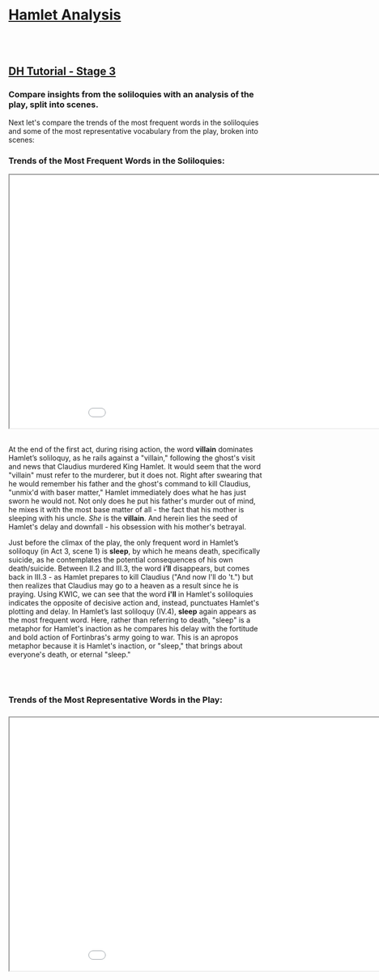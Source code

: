 <html>
  <head>
  <h1 style="text-decoration:underline;"><b>Hamlet Analysis</b></h1>
  </head>
  
  <br></br>
  <h2><a href="https://github.com/AshleySanders/DigShakespeare/blob/master/HamletDH_Tutorial.md">DH Tutorial - Stage 3</a></h2>
  <h3>Compare insights from the soliloquies with an analysis of the play, split into scenes.</h3>
  <body>
  <p> </p>
  
  <p>Next let's compare the trends of the most frequent words in the soliloquies and some of the most representative vocabulary from the play, broken into scenes:</p>

<h3><b>Trends of the Most Frequent Words in the Soliloquies:</b></h3>
<iframe style='width: 1000px; height: 500px;' src='//voyant-tools.org/tool/Trends/?view=Trends&bins=7&corpus=daaa71e1acbe221ad2ea67a0e66cba63'></iframe>
<br></br>
<p>At the end of the first act, during rising action, the word <b>villain</b> dominates Hamlet’s soliloquy, as he rails against a "villain," following the ghost's visit and news that Claudius murdered King Hamlet. It would seem that the word "villain" must refer to the murderer, but it does not. Right after swearing that he would remember his father and the ghost's command to kill Claudius, "unmix'd with baser matter," Hamlet immediately does what he has just sworn he would not. Not only does he put his father's murder out of mind, he mixes it with the most base matter of all - the fact that his mother is sleeping with his uncle. <em>She</em> is the <b>villain</b>. And herein lies the seed of Hamlet's delay and downfall - his obsession with his mother's betrayal.</p>

<p>Just before the climax of the play, the only frequent word in Hamlet’s soliloquy (in Act 3, scene 1) is <b>sleep</b>, by which he means death, specifically suicide, as he contemplates the potential consequences of his own death/suicide. Between II.2 and III.3, the word <b>i’ll</b> disappears, but comes back in III.3 - as Hamlet prepares to kill Claudius ("And now I'll do 't.") but then realizes that Claudius may go to a heaven as a result since he is praying. Using KWIC, we can see that the word <b>i'll</b> in Hamlet's soliloquies indicates the opposite of decisive action and, instead, punctuates Hamlet's plotting and delay. In Hamlet’s last soliloquy (IV.4), <b>sleep</b> again appears as the most frequent word. Here, rather than referring to death, "sleep" is a metaphor for Hamlet's inaction as he compares his delay with the fortitude and bold action of Fortinbras's army going to war. This is an apropos metaphor because it is Hamlet's inaction, or "sleep," that brings about everyone's death, or eternal "sleep."</p>
<br></br>
<h3><b>Trends of the Most Representative Words in the Play:</b><h3>
<iframe style='width: 1000px; height: 500px;' src='//voyant-tools.org/tool/Trends/?view=Trends&stopList=keywords-c576000cac60b0f03eab1b1e76a136bb&query=soul*&query=shall*&query=villain*&query=moth*&query=father*&bins=20&corpus=1ada137c18a69d58bfe64dd0c029ad16'></iframe>
 <br></br>
 <p></p>
 

  </body>

</html>

